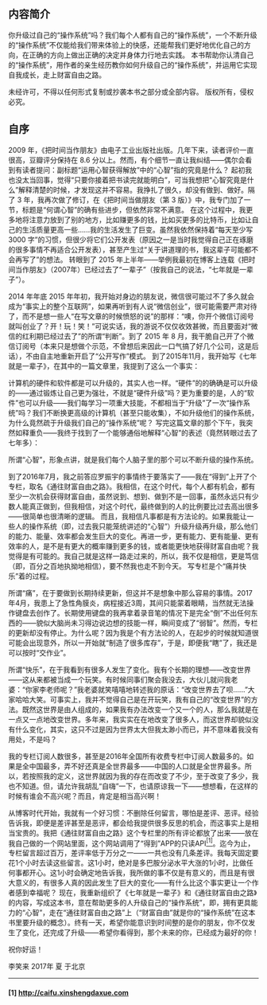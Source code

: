 ## 内容简介
你升级过自己的“操作系统”吗？我们每个人都有自己的“操作系统”，一个不断升级的“操作系统”不仅能给我们带来体验上的快感，还能帮我们更好地优化自己的方向，在正确的方向上做出正确的决定并身体力行地去实践。
本书帮助你认清自己的“操作系统”，用作者的亲生经历教你如何升级自己的“操作系统”，并运用它实现自我成长，走上财富自由之路。

未经许可，不得以任何形式复制或抄袭本书之部分或全部内容。
版权所有，侵权必究。

## 自序
2009 年，《把时间当作朋友》由电子工业出版社出版。几年下来，读者评价一直很高，豆瓣评分保持在 8.6 分以上。然而，有个细节一直让我纠结——偶尔会看到有读者提问：副标题“运用心智获得解放”中的“心智”指的究竟是什么？
起初我也没太当回事，觉得“只要你接着把书读完就能明白”，可当我想把“心智究竟是什么”解释清楚的时候，才发现这并不容易。我挣扎了很久，却没有做到、做好。隔了 3 年，我再次做了修订，在《把时间当做朋友（第 3 版）》中，我专门加了一节，标题是“何谓心智”的确有些进步，但依然非常不满意。
在这个过程中，我更多地将注意力放到了别的地方，比如赚更多的钱，比如买更多的比特币，比如让自己的生活质量更高一些......我的生活发生了巨变。虽然我依然保持着“每天至少写 3000 字”的习惯，但很少将它们公开发表（原因之一是当时我觉得自己正在琢磨的很多事情不再适合公开发表），甚至产生过“关于讲道理的书，我这辈子可能都不会再写了”的想法。
转眼到了 2015 年上半年——举例我最初在博客上连载《把时间当作朋友》（2007年）已经过去了“一辈子”（按我自己的说法，“七年就是一辈子”）。

2014 年年底 2015 年年初，我开始对身边的朋友说，微信很可能过不了多久就会成为“事实上的整个互联网”，如果再听到有人说“微信创业”，很可能需要严肃对待了，而不是想一些人“在写文章的时候愤怒的说”的那样：“噢，你开个微信订阅号就叫创业了？开！玩！笑！”可说实话，我的游说不仅仅收效甚微，而且要面对“微信的红利期已经过去了”的所谓“判断”。到了 2015 年 8 月，我干脆自己开了个微信订阅号（本来只是想做个示范，不曾想后来因此一口气搞了好几个公司，这是后话），不由自主地重新开启了“公开写作”模式。
到了2015年11月，我开始写《七年就是一辈子》，在其中的一篇文章里，我提到了这么一个事实：

计算机的硬件和软件都是可以升级的，其实人也一样。“硬件”的的确确是可以升级的——通过锻炼让自己更为强壮，不就是“硬件升级”吗？更为重要的是，人的“软件”也可以升级——我们每学习一项重大技能，不都相当于“升级”了一次“操作系统”吗？我们不断换更高级的计算机（甚至只能收集），不如升级他们的操作系统，为什么竟然疏于升级我们自己的“操作系统”呢？
写完这篇文章的那个下午，我突然如释重负——我终于找到了一个能够通俗地解释“心智”的表述（竟然转眼过去了七年多）：

所谓“心智”，形象点讲，就是我们每个人脑子里的那个可以不断升级的操作系统。

到了2016年7月，我之前答应罗振宇的事情终于要落实了——我在“得到”上开了个专栏，取名《通往财富自由之路》。我相信，在这个时代，每个人都有机会，都有至少一次机会获得财富自由，虽然说到、想到、做到不是一回事，虽然永远只有少数人能真正做到，但我相信，对这个时代，最终做到的人的比例要比过去高出很多——很简单也很清晰的逻辑。
而且，我相信凡事都是有方法论的。如果我能让一些人的操作系统（即，过去我只能笼统讲述的“心智”）升级升级再升级，那么他们的能力、能量、效率都会发生巨大的变化。再进一步，更有能力、更有能量、更有效率的人，是不是有更大的概率赚到更多的钱，或者能更快地获得财富自由呢？我觉得是有可能的。我自己就是这样一路走过来的，所以，我不仅是相信，更是笃信（即，百分之百地执拗地相信），要不然我也走不到今天。
写专栏是个“痛并快乐”着的过程。

所谓“痛”，在于要做到长期持续更新，但这并不是想象中那么容易的事情。2017年4月，我患上了急性角膜炎，病程接近3周，其间只能蒙着眼睛，当然就无法操作键盘去创作了。长期使用键盘的我再拿着录音笔的情况下是完全“倒”不出任何东西的——貌似大脑尚未习得边说边想的技能一样，瞬间变成了“弱智”。然而，专栏的更新却没有停止。为什么呢？因为我是个有方法论的人，在起步的时候就知道很可能会出现意外，所以一开始就“制造了很多库存”，于是，即便我“瞎”了，我还是可以按时“交作业”。

所谓“快乐”，在于我看到有很多人发生了变化。我有个长期的理想——改变世界——这从来都被当成一个玩笑。有时候同事们聚会我没去，大伙儿就问我老婆：“你家李老师呢？”我老婆就笑嘻嘻地转述我的原话：“改变世界去了呗......”大家哈哈大笑。可事实上，我并不觉得自己是在开玩笑，我有自己的“改变世界”的方法。既然这世界是由人组成的，如果我有办法改变一个又一个的人，那么我就是在一点又一点地改变世界。多年来，我实实在在地改变了很多人，而这世界却貌似没有什么变化，其实，这只不过是因为世界太大但我太渺小而已，并不意味着我没有用处，不是吗？

我的专栏订阅人数很多，甚至是2016年全国所有收费专栏中订阅人数最多的。如果是全中国最多，弄不好还真是全世界最多——中国的人口就是全世界最多。所以，若按照我的定义，这世界就因为我的存在而改变了不少，至于改变了多少，我也不知道。但，请允许我胡乱“自嗨”一下，也请原谅我一下——想想看，在这样的时候有谁会不高兴呢？而且，肯定是相当高兴啊！

从博客时代开始，我就有一个好习惯：不删除任何留言，哪怕是差评、恶评。经验告诉我，即便是差评甚至是恶评，都会给我提供很多反思的机会，而这事实上是相当宝贵的。我把《通往财富自由之路》这个专栏里的所有评论都放了出来——放在我自己做的一个网站里面，这个网站调用了“得到”APP的只读API[<sup>[1]</sup>](#refer-01)。迄今为止，专栏留言超过百万，差评率低于万分之一——一共也没有几条差评。我每天固定要花1个小时去读这些留言。这1小时，绝对是多巴胺分泌水平大涨的1小时，比做任何事都开心。这1小时会确定地告诉我，我所做的事不仅是有意义的，而且是有很大意义的，有很多人真的因此发生了巨大的变化——有什么比这个事实更让一个作者感到幸福呢？
现在，我重新组织了《七年就是一辈子》和《通往财富自由之路》的内容，写成这本书，意在帮助更多的人升级自己的“操作系统”，即，拥有更具能力的“心智”，走在“通往财富自由之路”上（“财富自由”就是你的“操作系统”在这本书里要升级的概念）。终有一天，希望你能意识到时间整的是你的朋友，你不仅发生了变化，还完成了升级——希望你看得到，那个未来的你，已经成为最好的你！

祝你好运！




李笑来
2017年 夏 于北京



***
#### <span id="refer-01">[1]  http://caifu.xinshengdaxue.com</span>
